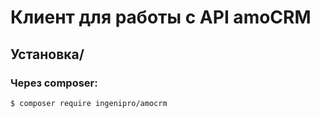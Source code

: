 # Клиент для работы с API amoCRM

## Установка/

### Через composer:

```bash
$ composer require ingenipro/amocrm
```

